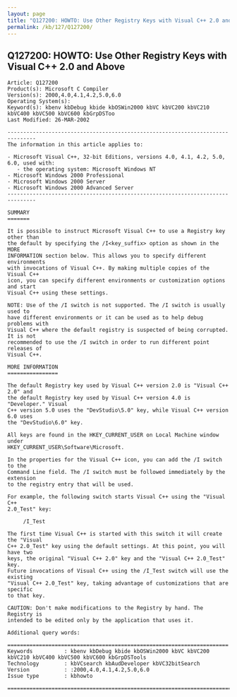 ```yaml
---
layout: page
title: "Q127200: HOWTO: Use Other Registry Keys with Visual C++ 2.0 and Above"
permalink: /kb/127/Q127200/
---
```


## Q127200: HOWTO: Use Other Registry Keys with Visual C++ 2.0 and Above

	Article: Q127200
	Product(s): Microsoft C Compiler
	Version(s): 2000,4.0,4.1,4.2,5.0,6.0
	Operating System(s): 
	Keyword(s): kbenv kbDebug kbide kbOSWin2000 kbVC kbVC200 kbVC210 kbVC400 kbVC500 kbVC600 kbGrpDSToo
	Last Modified: 26-MAR-2002
	
	-------------------------------------------------------------------------------
	The information in this article applies to:
	
	- Microsoft Visual C++, 32-bit Editions, versions 4.0, 4.1, 4.2, 5.0, 6.0, used with:
	   - the operating system: Microsoft Windows NT 
	- Microsoft Windows 2000 Professional 
	- Microsoft Windows 2000 Server 
	- Microsoft Windows 2000 Advanced Server 
	-------------------------------------------------------------------------------
	
	SUMMARY
	=======
	
	It is possible to instruct Microsoft Visual C++ to use a Registry key other than
	the default by specifying the /I<key_suffix> option as shown in the MORE
	INFORMATION section below. This allows you to specify different environments
	with invocations of Visual C++. By making multiple copies of the Visual C++
	icon, you can specify different environments or customization options and start
	Visual C++ using these settings.
	
	NOTE: Use of the /I switch is not supported. The /I switch is usually used to
	have different environments or it can be used as to help debug problems with
	Visual C++ where the default registry is suspected of being corrupted. It is not
	recommended to use the /I switch in order to run different point releases of
	Visual C++.
	
	MORE INFORMATION
	================
	
	The default Registry key used by Visual C++ version 2.0 is "Visual C++ 2.0" and
	the default Registry key used by Visual C++ version 4.0 is "Developer." Visual
	C++ version 5.0 uses the "DevStudio\5.0" key, while Visual C++ version 6.0 uses
	the "DevStudio\6.0" key.
	
	All keys are found in the HKEY_CURRENT_USER on Local Machine window under
	HKEY_CURRENT_USER\Software\Microsoft.
	
	In the properties for the Visual C++ icon, you can add the /I switch to the
	Command Line field. The /I switch must be followed immediately by the extension
	to the registry entry that will be used.
	
	For example, the following switch starts Visual C++ using the "Visual C++
	2.0_Test" key:
	
	     /I_Test
	
	The first time Visual C++ is started with this switch it will create the "Visual
	C++ 2.0_Test" key using the default settings. At this point, you will have two
	keys, the original "Visual C++ 2.0" key and the "Visual C++ 2.0_Test" key.
	Future invocations of Visual C++ using the /I_Test switch will use the existing
	"Visual C++ 2.0_Test" key, taking advantage of customizations that are specific
	to that key.
	
	CAUTION: Don't make modifications to the Registry by hand. The Registry is
	intended to be edited only by the application that uses it.
	
	Additional query words:
	
	======================================================================
	Keywords          : kbenv kbDebug kbide kbOSWin2000 kbVC kbVC200 kbVC210 kbVC400 kbVC500 kbVC600 kbGrpDSTools 
	Technology        : kbVCsearch kbAudDeveloper kbVC32bitSearch
	Version           : :2000,4.0,4.1,4.2,5.0,6.0
	Issue type        : kbhowto
	
	=============================================================================
	
